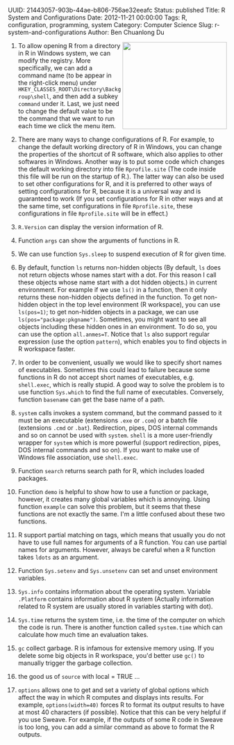 UUID: 21443057-903b-44ae-b806-756ae32eeafc
Status: published
Title: R System and Configurations
Date: 2012-11-21 00:00:00
Tags: R, configuration, programming, system
Category: Computer Science
Slug: r-system-and-configurations
Author: Ben Chuanlong Du

<img src="http://dclong.github.io/media/r/r.png" height="200" width="240" align="right"/>

1. To allow opening R from a directory in R in Windows system, we can
modify the registry. More specifically, we can add a command name
(to be appear in the right-click menu) under
`HKEY_CLASSES_ROOT\Directory\Backgroup\shell`, and then
add a subkey `command` under it. Last, we just need to change the
default value to be the command that we want to run each time we
click the menu item.

2. There are many ways to change configurations of R. For example, to
change the default working directory of R in Windows, you can change
the properties of the shortcut of R software, which also applies to
other softwares in Windows. Another way is to put some code which
changes the default working directory into file `Rprofile.site` 
(The code inside this file will be run on the startup of R.).
The latter way can also be used to set other configurations for R,
and it is preferred to other ways of setting configurations for R,
because it is a universal way and is guaranteed to work (If you set configurations for R in other ways and at the same
time, set configurations in file `Rprofile.site`, these
configurations in file `Rprofile.site` will be in effect.)

3. `R.Version` can display the version information of R.

4. Function `args` can show the arguments of functions in R.

5. We can use function `Sys.sleep` to suspend execution of R for given
time.

6. By default, function `ls` returns non-hidden objects 
(By default, `ls` does not return objects whose names start with a
dot. For this reason I call these objects whose name start with a
dot hidden objects.) in current
environment. For example if we use `ls()` in a function, then it
only returns these non-hidden objects defined in the function. To
get non-hidden object in the top level environment (R workspace),
you can use `ls(pos=1)`; to get non-hidden objects in a package, we
can use `ls(pos="package:pkgname")`. Sometimes, you might want to
see all objects including these hidden ones in an environment. To do
so, you can use the option `all.anmes=T`. Notice that `ls` also support
regular expression (use the option `pattern`), which enables you to find
objects in R workspace faster.

7. In order to be convenient, usually we would like to specify short
names of executables. Sometimes this could lead to failure because
some functions in R do not accept short names of executables, e.g.
`shell.exec`, which is really stupid. A good way to solve the
problem is to use function `Sys.which` to find the full name of
executables. Conversely, function `basename` can get the base name
of a path.

8. `system` calls invokes a system command, but the command passed to
it must be an executable (extensions `.exe` or `.com`) or a batch
file (extensions `.cmd` or `.bat`). Redirection, pipes, DOS internal
commands and so on cannot be used with `system`. `shell` is a more
user-friendly wrapper for `system` which is more powerful (support
redirection, pipes, DOS internal commands and so on). If you want to
make use of Windows file association, use `shell.exec`.

9. Function `search` returns search path for R, which includes loaded
packages.

10. Function `demo` is helpful to show how to use a function or package,
however, it creates many global variables which is annoying. Using
function `example` can solve this problem, but it seems that these
functions are not exactly the same. I'm a little confused about
these two functions.

11. R support partial matching on tags, which means that usually you
do not have to use full names for arguments of a R function. You can
use partial names for arguments. However, always be careful when a R
function takes `ldots` as an argument.

12. Function `Sys.setenv` and `Sys.unsetenv` can set and unset
environment variables.

13. `Sys.info` contains information about the operating system. Variable
`.Platform` contains information about R system 
(Actually information related to R system are usually stored in
variables starting with dot).

14. `Sys.time` returns the system time, i.e. the time of the computer on
which the code is run. There is another function called `system.time`
which can calculate how much time an evaluation takes.

15. `gc` collect garbage. R is infamous for extensive memory using. If
you delete some big objects in R workspace, you'd better use `gc()`
to manually trigger the garbage collection.

16. the good us of `source` with local = TRUE ...

17. `options` allows one to get and set a variety of global options
which affect the way in which R computes and displays ints results.
For example, `options(width=40)` forces R to format its output
results to have at most 40 characters (if possible). Notice that
this can be very helpful if you use Sweave. For example, if the
outputs of some R code in Sweave is too long, you can add a similar
command as above to format the R outputs.

